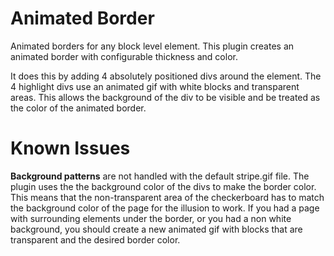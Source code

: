 # Animated Border

Animated borders for any block level element. This plugin creates an animated border with configurable thickness and color.

It does this by adding 4 absolutely positioned divs around the element. The 4 highlight divs use an animated gif with white blocks and transparent areas. This allows the background of the div to be visible and be treated as the color of the animated border.

# Known Issues

**Background patterns** are not handled with the default stripe.gif file. The plugin uses the the background color of the divs to make the border color. This means that the non-transparent area of the checkerboard has to match the background color of the page for the illusion to work. If you had a page with surrounding elements under the border, or you had a non white background, you should create a new animated gif with blocks that are transparent and the desired border color.